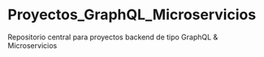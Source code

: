 # Proyectos_GraphQL_Microservicios
Repositorio central para proyectos backend de tipo GraphQL & Microservicios 
